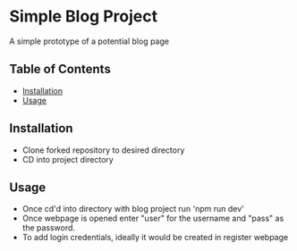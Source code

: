 # Simple Blog Project

A simple prototype of a potential blog page

## Table of Contents

- [Installation](#installation)
- [Usage](#usage)

## Installation

- Clone forked repository to desired directory
- CD into project directory


## Usage

- Once cd'd into directory with blog project run 'npm run dev'
- Once webpage is opened enter "user" for the username and "pass" as the password.
- To add login credentials, ideally it would be created in register webpage
